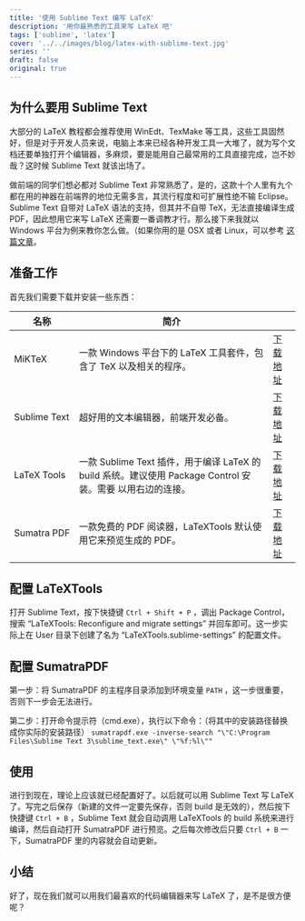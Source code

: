 ```yaml
---
title: '使用 Sublime Text 编写 LaTeX'
description: '用你最熟悉的工具来写 LaTeX 吧'
tags: ['sublime', 'latex']
cover: '../../images/blog/latex-with-sublime-text.jpg'
series: ''
draft: false
original: true
---
```


## 为什么要用 Sublime Text

大部分的 LaTeX 教程都会推荐使用 WinEdt、TexMake 等工具，这些工具固然好，但是对于开发人员来说，电脑上本来已经各种开发工具一大堆了，就为写个文档还要单独打开个编辑器，多麻烦，要是能用自己最常用的工具直接完成，岂不妙哉？这时候 Sublime Text 就该出场了。

做前端的同学们想必都对 Sublime Text 非常熟悉了，是的，这款十个人里有九个都在用的神器在前端界的地位无需多言，其流行程度和可扩展性绝不输 Eclipse。Sublime Text 自带对 LaTeX 语法的支持，但其并不自带 TeX，无法直接编译生成 PDF，因此想用它来写 LaTeX 还需要一番调教才行。那么接下来我就以 Windows 平台为例来教你怎么做。（如果你用的是 OSX 或者 Linux，可以参考 [这篇文章](https://github.com/SublimeText/LaTeXTools/blob/master/README.markdown)。

## 准备工作

首先我们需要下载并安装一些东西：

| 名称 | 简介 |  |
|-|-|-|
| <span style='white-space: nowrap;'>MiKTeX</span> | 一款 Windows 平台下的 LaTeX 工具套件，包含了 TeX 以及相关的程序。 | [下载地址](http://www.miktex.org/download) |
| <span style='white-space: nowrap;'>Sublime Text</span> | 超好用的文本编辑器，前端开发必备。 | [下载地址](http://www.sublimetext.com/3) |
| <span style='white-space: nowrap;'>LaTeX Tools</span> | 一款 Sublime Text 插件，用于编译 LaTeX 的 build 系统。建议使用 Package Control 安装。需要 以用右边的连接。 | [下载地址](https://github.com/SublimeText/LaTeXTools) |
| <span style='white-space: nowrap;'>Sumatra PDF</span> | 一款免费的 PDF 阅读器，LaTeXTools 默认使用它来预览生成的 PDF。 | [下载地址](http://www.sumatrapdfreader.org/download-free-pdf-viewer.html) |

## 配置 LaTeXTools

打开 Sublime Text，按下快捷键 `Ctrl + Shift + P` ，调出 Package Control，搜索 “LaTeXTools: Reconfigure and migrate settings” 并回车即可。这一步实际上在 User 目录下创建了名为 “LaTeXTools.sublime-settings” 的配置文件。

## 配置 SumatraPDF

第一步：将 SumatraPDF 的主程序目录添加到环境变量 `PATH` ，这一步很重要，否则下一步会无法进行。

第二步：打开命令提示符（cmd.exe），执行以下命令：（将其中的安装路径替换成你实际的安装路径）
 `sumatrapdf.exe -inverse-search "\"C:\Program Files\Sublime Text 3\sublime_text.exe\" \"%f:%l\""`

## 使用

进行到现在，理论上应该就已经配置好了。以后就可以用 Sublime Text 写 LaTeX 了。写完之后保存（新建的文件一定要先保存，否则 build 是无效的），然后按下快捷键 `Ctrl + B` ，Sublime Text 就会自动调用 LaTeXTools 的 build 系统来进行编译，然后自动打开 SumatraPDF 进行预览。之后每次修改后只要 `Ctrl + B` 一下，SumatraPDF 里的内容就会自动更新。

## 小结

好了，现在我们就可以用我们最喜欢的代码编辑器来写 LaTeX 了，是不是很方便呢？
